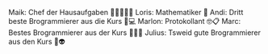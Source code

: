 Maik: Chef der Hausaufgaben 🚮👩🏿‍🦽‍➡️
Loris: Mathematiker 🧠
Andi: Dritt beste Brogrammierer aus die Kurs 🥉💻
Marlon: Protokollant 🤓📋
Marc: Bestes Brogrammierer aus der Kurs 🥇👨‍💻
Julius: Tsweid gute Brogrammierer aus den Kurs 🥈👽
